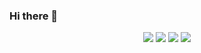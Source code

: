 ### Hi there 👋
<!-- [![Andres' GitHub stats](https://github-readme-stats.vercel.app/api?username=afarangurens&hide=prs&count_private=true&show_icons=true&theme=radical)](https://github.com/afarangurens/github-readme-stats)

[![Top Langs](https://github-readme-stats.vercel.app/api/top-langs/?username=afarangurens&langs_count=5&layout=compact)](https://github.com/afarangurens/github-readme-stats)
-->

<p align = "center">
	<img src="https://github-readme-stats.vercel.app/api?username=afarangurens&hide=prs&count_private=true&show_icons=true&theme=radical"> 
	<img src="https://github-readme-stats.vercel.app/api/top-langs/?username=afarangurens&langs_count=5&theme=radical">



 <img  src="https://github-readme-streak-stats.herokuapp.com/?user=afarangurens&show_icons=true&locale=en&layout=compact&theme=radical&line_height=0"/>



 <img src="https://activity-graph.herokuapp.com/graph?username=afarangurens&theme=redical">
</p> 
